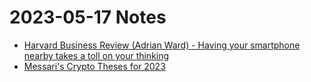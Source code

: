 # 2023-05-17 Notes

- [Harvard Business Review (Adrian Ward) - Having your smartphone nearby takes a toll on your thinking](https://hbr.org/2018/03/having-your-smartphone-nearby-takes-a-toll-on-your-thinking)
- [Messari's Crypto Theses for 2023](https://resources.messari.io/pdf/messari-report-crypto-theses-for-2023.pdf)